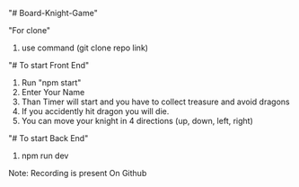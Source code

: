 "# Board-Knight-Game" 

"For clone"
1. use command (git clone repo link)

"# To start Front End"
1. Run "npm start"
2. Enter Your Name
3. Than Timer will start and you have to collect treasure and avoid dragons
4. If you accidently hit dragon you will die.
5. You can move your knight in 4 directions (up, down, left, right)

"# To start Back End"
1. npm run dev

Note: 
Recording is present On Github
